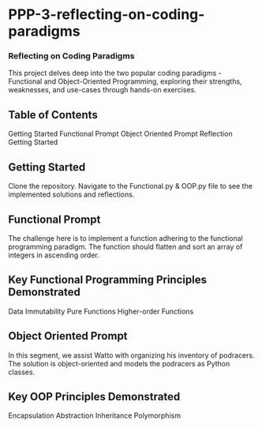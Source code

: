 # PPP-3-reflecting-on-coding-paradigms

### Reflecting on Coding Paradigms
This project delves deep into the two popular coding paradigms - Functional and Object-Oriented Programming, exploring their strengths, weaknesses, and use-cases through hands-on exercises.

## Table of Contents
Getting Started
Functional Prompt
Object Oriented Prompt
Reflection
Getting Started

## Getting Started
Clone the repository.
Navigate to the Functional.py & OOP.py file to see the implemented solutions and reflections.

## Functional Prompt
The challenge here is to implement a function adhering to the functional programming paradigm. The function should flatten and sort an array of integers in ascending order.

## Key Functional Programming Principles Demonstrated
Data Immutability
Pure Functions
Higher-order Functions

## Object Oriented Prompt
In this segment, we assist Watto with organizing his inventory of podracers. The solution is object-oriented and models the podracers as Python classes.

## Key OOP Principles Demonstrated
Encapsulation
Abstraction
Inheritance
Polymorphism
